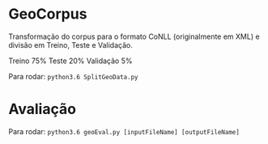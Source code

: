 # GeoCorpus
Transformação do corpus para o formato CoNLL (originalmente em XML) e divisão em Treino, Teste e Validação.

Treino 75%
Teste 20%
Validação 5%

Para rodar: ```python3.6 SplitGeoData.py```

# Avaliação

Para rodar: ```python3.6 geoEval.py [inputFileName] [outputFileName]```
